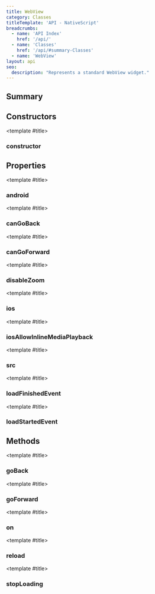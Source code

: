 ```yaml
---
title: WebView
category: Classes
titleTemplate: 'API - NativeScript'
breadcrumbs: 
  - name: 'API Index'
    href: '/api/'
  - name: 'Classes'
    href: '/api/#summary-Classes'
  - name: 'WebView'
layout: api
seo:
  description: "Represents a standard WebView widget."
---
```


<!-- This page is auto generated, do not edit manually. -->
<!-- Run "yarn generate:api-docs" to regenerate -->

<script setup lang="ts">
  import { provide } from "vue";
  import API_DATA from "./WebView.data.json";
  
  provide('API_DATA', API_DATA);
</script>

<APIRefHierarchy v-once />

<APIRefComment commentBase64="eyJibG9ja1RhZ3MiOltdLCJtb2RpZmllclRhZ3MiOnt9LCJzdW1tYXJ5IjpbeyJraW5kIjoidGV4dCIsInRleHQiOiJSZXByZXNlbnRzIGEgc3RhbmRhcmQgV2ViVmlldyB3aWRnZXQuIn1dfQ==" v-once />

## <Heading ignore>Summary</Heading>

<APIRefSummary v-once />

## Constructors

<div class="">

<APIRef for="32851" v-once>

<template #title>

### constructor

</template>

</APIRef>

</div>

## Properties

<div class="">

<APIRef for="32853" v-once>

<template #title>

### android

</template>

</APIRef>

</div>

<div class="">

<APIRef for="32856" v-once>

<template #title>

### canGoBack

</template>

</APIRef>

</div>

<div class="">

<APIRef for="32857" v-once>

<template #title>

### canGoForward

</template>

</APIRef>

</div>

<div class="">

<APIRef for="32858" v-once>

<template #title>

### disableZoom

</template>

</APIRef>

</div>

<div class="">

<APIRef for="32854" v-once>

<template #title>

### ios

</template>

</APIRef>

</div>

<div class="">

<APIRef for="32859" v-once>

<template #title>

### iosAllowInlineMediaPlayback

</template>

</APIRef>

</div>

<div class="">

<APIRef for="32855" v-once>

<template #title>

### src

</template>

</APIRef>

</div>

<div class="isPublic isStatic">

<APIRef for="32771" v-once>

<template #title>

### loadFinishedEvent

</template>

</APIRef>

</div>

<div class="isPublic isStatic">

<APIRef for="32770" v-once>

<template #title>

### loadStartedEvent

</template>

</APIRef>

</div>

## Methods

<div class="">

<APIRef for="32862" v-once>

<template #title>

### goBack

</template>

</APIRef>

</div>

<div class="">

<APIRef for="32864" v-once>

<template #title>

### goForward

</template>

</APIRef>

</div>

<div class="">

<APIRef for="32868" v-once>

<template #title>

### on

</template>

</APIRef>

</div>

<div class="">

<APIRef for="32866" v-once>

<template #title>

### reload

</template>

</APIRef>

</div>

<div class="">

<APIRef for="32860" v-once>

<template #title>

### stopLoading

</template>

</APIRef>

</div>
